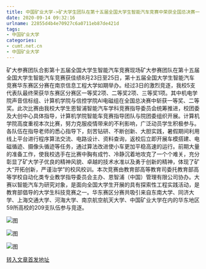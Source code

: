 ```yaml
---
title: 中国矿业大学->矿大学生团队在第十五届全国大学生智能汽车竞赛中荣获全国总决赛一等奖 | cumt.net.cn
date: 2020-09-14 09:32:16
urlname: 22855d4b4e70927c6a0711eb87de421d
tags: 
- 中国矿业大学
categories:
- cumt.net.cn
- 中国矿业大学
---
```

矿大参赛团队合影第十五届全国大学生智能汽车竞赛现场矿大参赛团队在第十五届全国大学生智能汽车竞赛获佳绩8月23日至25日，第十五届全国大学生智能汽车竞赛华东赛区分赛在南京信息工程大学如期举办。经过3日的激烈竞逐，我校5支代表队最终荣获华东赛区分赛区一等奖2项、二等奖2项、三等奖1项。其中机电学院声音信标组、计算机学院与信控学院AI电磁组在全国总决赛中斩获一等奖、二等奖。此次比赛由我校大学生恩智浦智能汽车学科竞赛指导委员会统筹推进，校团委及大创中心具体指导，计算机学院智能车竞赛指导团队与院团委组织开展。计算机学院高度重视本次比赛，努力克服疫情带来的不利影响，广泛动员学生积极参与。各队伍在指导老师的悉心指导下，刻苦钻研、不断创新、大胆实践，暑假期间利用线上平台进行程序算法交流、电路设计、资料查询，返校后立即开展车模搭建、电磁循迹、摄像头循迹等任务，通过算法改进使小车更加平稳高速的运行。前期大量的准备工作，使我校选手在比赛中胸有成竹、冷静沉着地攻克了一个个难关，充分彰显了矿大学子优良的精神风貌、卓越的技术水准以及勇于创新的精神，体现了矿大“开拓创新，严谨治学”的校风校训。本次竞赛由教育部高等教育司委托教育部高等学校自动化类专业教学指导委员会主办、恩智浦（中国）管理有限公司协办。大赛以智能汽车为研究对象，是面向全国大学生开展的具有探索性工程实践活动，是教育部倡导的大学生科技竞赛之一。华东赛区分赛共吸引来自东南大学、同济大学、上海交通大学、河海大学、南京航空航天大学、中国矿业大学在内的华东地区59所高校的209支队伍参与竞逐。

![图](http://xwzx.cumt.edu.cn/_upload/article/images/e8/f7/3f4d103c4489a21da0e6b096a61c/d4aadb4c-3763-40b3-9e2a-63e24c7644e9.jpg)

![图](http://xwzx.cumt.edu.cn/_upload/article/images/e8/f7/3f4d103c4489a21da0e6b096a61c/1ea5139f-9f3e-4578-b242-5d3bec09ff73.jpg)

![图](http://xwzx.cumt.edu.cn/_upload/article/images/e8/f7/3f4d103c4489a21da0e6b096a61c/a45b44c1-538b-4d48-b7ae-6b0f9d548f03.jpg)

[转入文章首发地址](http://xwzx.cumt.edu.cn/c3/9d/c523a574365/page.htm)